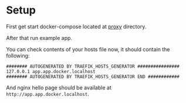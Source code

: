 # Setup

First get start docker-compose located at [proxy](example/proxy/) directory.

After that run example app.

You can check contents of your hosts file now, it should contain the following:
```
######## AUTOGENERATED BY TRAEFIK_HOSTS_GENERATOR ################
127.0.0.1 app.app.docker.localhost
######## AUTOGENERATED BY TRAEFIK_HOSTS_GENERATOR END ############
```

And nginx hello page should be available at `http://app.app.docker.localhost`.